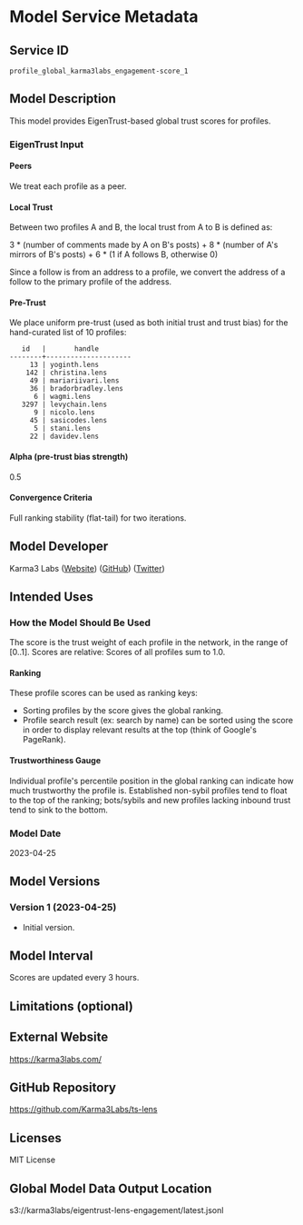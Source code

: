 # Model Service Metadata

## Service ID

`profile_global_karma3labs_engagement-score_1`

## Model Description

This model provides EigenTrust-based global trust scores for profiles.

### EigenTrust Input

#### Peers

We treat each profile as a peer.

#### Local Trust

Between two profiles A and B, the local trust from A to B is defined as:

3 * (number of comments made by A on B's posts) +
8 * (number of A's mirrors of B's posts) +
6 * (1 if A follows B, otherwise 0)

Since a follow is from an address to a profile,
we convert the address of a follow to the primary profile of the address.

#### Pre-Trust

We place uniform pre-trust (used as both initial trust and trust bias)
for the hand-curated list of 10 profiles:

```
   id   |       handle        
--------+---------------------
     13 | yoginth.lens
    142 | christina.lens
     49 | mariariivari.lens
     36 | bradorbradley.lens
      6 | wagmi.lens
   3297 | levychain.lens
      9 | nicolo.lens
     45 | sasicodes.lens
      5 | stani.lens
     22 | davidev.lens
```
#### Alpha (pre-trust bias strength)

0.5

#### Convergence Criteria

Full ranking stability (flat-tail) for two iterations.

## Model Developer

Karma3 Labs
([Website](https://karma3labs.com/))
([GitHub](https://github.com/Karma3Labs/))
([Twitter](https://twitter.com/Karma3Labs/))

## Intended Uses

### How the Model Should Be Used

The score is the trust weight of each profile in the network, in the range of [0..1].
Scores are relative: Scores of all profiles sum to 1.0.

#### Ranking

These profile scores can be used as ranking keys:

* Sorting profiles by the score gives the global ranking.
* Profile search result (ex: search by name) can be sorted using the score
  in order to display relevant results at the top (think of Google's PageRank).

#### Trustworthiness Gauge

Individual profile's percentile position in the global ranking
can indicate how much trustworthy the profile is.
Established non-sybil profiles tend to float to the top of the ranking;
bots/sybils and new profiles lacking inbound trust tend to sink to the bottom.

### Model Date

2023-04-25

## Model Versions

### Version 1 (2023-04-25)

* Initial version.

## Model Interval

Scores are updated every 3 hours.

## Limitations (optional)

## External Website

https://karma3labs.com/

## GitHub Repository

https://github.com/Karma3Labs/ts-lens

## Licenses

MIT License

## Global Model Data Output Location

s3://karma3labs/eigentrust-lens-engagement/latest.jsonl
